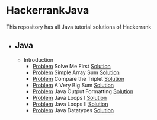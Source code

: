 # HackerrankJava

This repository has all Java tutorial solutions of Hackerrank

- ## Java
    - Introduction
      - [Problem](https://www.hackerrank.com/challenges/welcome-to-java/problem) Solve Me First [Solution](https://github.com/sonmez-hakan/HackerRankJava/blob/master/src/Introduction/WelcomeToJava.java)
      - [Problem](https://www.hackerrank.com/challenges/java-stdin-and-stdout-1/problem) Simple Array Sum [Solution](https://github.com/sonmez-hakan/HackerRank/blob/master/src/Introduction/JavaStdinAndStdoutI.java)
      - [Problem](https://www.hackerrank.com/challenges/java-if-else/problem) Compare the Triplet [Solution](https://github.com/sonmez-hakan/HackerRank/blob/master/src/Introduction/JavaIfElse.java)
      - [Problem](https://www.hackerrank.com/challenges/java-stdin-stdout/problem) A Very Big Sum [Solution](https://github.com/sonmez-hakan/HackerRank/blob/master/src/Introduction/JavaStdinAndStdoutII.java)
      - [Problem](https://www.hackerrank.com/challenges/java-output-formatting/problem) Java Output Formatting [Solution](https://github.com/sonmez-hakan/HackerRank/blob/master/src/Introduction/JavaOutputFormatting.java)
      - [Problem](https://www.hackerrank.com/challenges/java-loops-i/problem) Java Loops I [Solution](https://github.com/sonmez-hakan/HackerRank/blob/master/src/Introduction/JavaLoopsI.java)
      - [Problem](https://www.hackerrank.com/challenges/java-loops-ii/problem) Java Loops II [Solution](https://github.com/sonmez-hakan/HackerRank/blob/master/src/Introduction/JavaLoopsII.java)
      - [Problem](https://www.hackerrank.com/challenges/java-datatypes/problem) Java Datatypes [Solution](https://github.com/sonmez-hakan/HackerRank/blob/master/src/Introduction/JavaDataTypes.java)
            